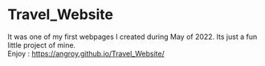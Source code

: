 # Travel_Website
It was one of my first webpages I created during May of 2022. Its just a fun little project of mine.<br> 
Enjoy : https://angroy.github.io/Travel_Website/
